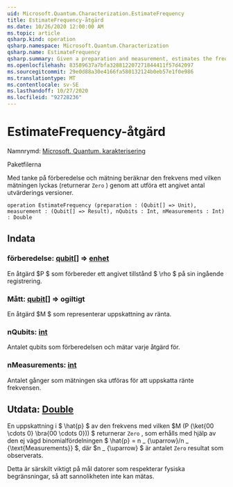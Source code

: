 ```yaml
---
uid: Microsoft.Quantum.Characterization.EstimateFrequency
title: EstimateFrequency-åtgärd
ms.date: 10/26/2020 12:00:00 AM
ms.topic: article
qsharp.kind: operation
qsharp.namespace: Microsoft.Quantum.Characterization
qsharp.name: EstimateFrequency
qsharp.summary: Given a preparation and measurement, estimates the frequency with which that measurement succeeds (returns `Zero`) by performing a given number of trials.
ms.openlocfilehash: 83589637a7bfa328812207271844411f57d42097
ms.sourcegitcommit: 29e0d88a30e4166fa580132124b0eb57e1f0e986
ms.translationtype: MT
ms.contentlocale: sv-SE
ms.lasthandoff: 10/27/2020
ms.locfileid: "92728236"
---
```

# <a name="estimatefrequency-operation"></a>EstimateFrequency-åtgärd

Namnrymd: [Microsoft. Quantum. karakterisering](xref:Microsoft.Quantum.Characterization)

Paketfilerna [](https://nuget.org/packages/)


Med tanke på förberedelse och mätning beräknar den frekvens med vilken mätningen lyckas (returnerar `Zero` ) genom att utföra ett angivet antal utvärderings versioner.

```qsharp
operation EstimateFrequency (preparation : (Qubit[] => Unit), measurement : (Qubit[] => Result), nQubits : Int, nMeasurements : Int) : Double
```


## <a name="input"></a>Indata

### <a name="preparation--qubit--unit"></a>förberedelse: [qubit](xref:microsoft.quantum.lang-ref.qubit)[] => [enhet](xref:microsoft.quantum.lang-ref.unit) 

En åtgärd $P $ som förbereder ett angivet tillstånd $ \rho $ på sin ingående registrering.


### <a name="measurement--qubit--__invalidresult__"></a>Mått: [qubit](xref:microsoft.quantum.lang-ref.qubit)[] => __ogiltigt <Result>__ 

En åtgärd $M $ som representerar uppskattning av ränta.


### <a name="nqubits--int"></a>nQubits: [int](xref:microsoft.quantum.lang-ref.int)

Antalet qubits som förberedelsen och mätar varje åtgärd för.


### <a name="nmeasurements--int"></a>nMeasurements: [int](xref:microsoft.quantum.lang-ref.int)

Antalet gånger som mätningen ska utföras för att uppskatta ränte frekvensen.



## <a name="output--double"></a>Utdata: [Double](xref:microsoft.quantum.lang-ref.double)

En uppskattning i $ \hat{p} $ av den frekvens med vilken $M (P (\ket{00 \cdots 0} \bra{00 \cdots 0})) $ returnerar `Zero` , som erhålls med hjälp av den ej vägd binomialfördelningen $ \hat{p} = n \_ {\uparrow}/n \_ {\text{Measurements}} $, där $n \_ {\uparrow} $ är antalet `Zero` resultat som observerats.

Detta är särskilt viktigt på mål datorer som respekterar fysiska begränsningar, så att sannolikheten inte kan mätas.